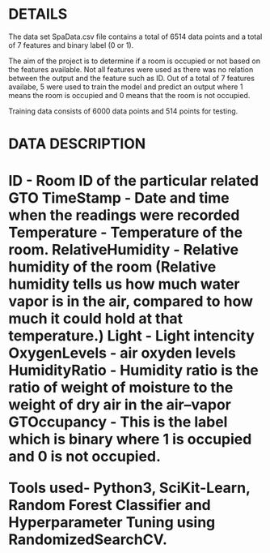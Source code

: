 <html>
  <h1>DETAILS</h1>

The data set SpaData.csv file contains a total of 6514 data points and a total of 7 features and binary label (0 or 1). 

The aim of the project is to determine if a room is occupied or not based on the features available. Not all features were used as there was no relation between the output and the feature such as ID.
Out of a total of 7 features availabe, 5 were used to train the model and predict an output where 1 means the room is occupied and 0 means that the room is not occupied.

Training data consists of 6000 data points and 514 points for testing.


<h1>DATA DESCRIPTION<h1>
  
  ID                  -	Room ID of the particular related GTO
  TimeStamp           - Date and time when the readings were recorded
  Temperature	        - Temperature of the room.
  RelativeHumidity    - Relative humidity of the room (Relative humidity tells us how much water vapor is in the air, compared to how much it could hold at that temperature.)
  Light	              - Light intencity
  OxygenLevels        - air oxyden levels 
  HumidityRatio	      - Humidity ratio is the ratio of weight of moisture to the weight of dry air in the air–vapor
  GTOccupancy         - This is the label which is binary where 1 is occupied and 0 is not occupied.
  
  
Tools used- Python3, SciKit-Learn, Random Forest Classifier and Hyperparameter Tuning using RandomizedSearchCV.
  
  

</html>

